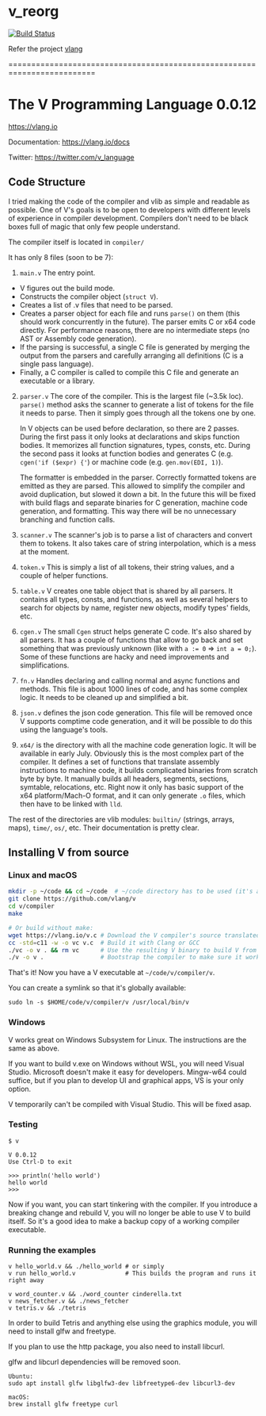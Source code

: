 # v_reorg

[![Build Status](https://travis-ci.com/welldoer/v_reorg.svg?branch=master)](https://travis-ci.com/welldoer/v_reorg)

Refer the project [vlang](https://github.com/vlang/v)

=========================================================================


# The V Programming Language 0.0.12

https://vlang.io

Documentation: https://vlang.io/docs

Twitter: https://twitter.com/v_language


## Code Structure

I tried making the code of the compiler and vlib as simple and readable as possible. One of V's goals is to be open to developers with different levels of experience in compiler development. Compilers don't need to be black boxes full of magic that only few people understand.

The compiler itself is located in `compiler/`

It has only 8 files (soon to be 7):

1. `main.v` The entry point. 
- V figures out the build mode.
- Constructs the compiler object (`struct V`).
- Creates a list of .v files that need to be parsed.
- Creates a parser object for each file and runs `parse()` on them (this should work concurrently in the future). The parser emits C or x64 code directly. For performance reasons, there are no intermediate steps (no AST or Assembly code generation).
- If the parsing is successful, a single C file is generated by merging the output from the parsers and carefully arranging all definitions (C is a single pass language).
- Finally, a C compiler is called to compile this C file and generate an executable or a library.

2. `parser.v` The core of the compiler. This is the largest file (~3.5k loc). `parse()` method asks the scanner to generate a list of tokens for the file it needs to parse. Then it simply goes through all the tokens one by one.

   In V objects can be used before declaration, so there are 2 passes. During the first pass it only looks at declarations and skips function bodies. It memorizes all function signatures, types, consts, etc. During the second pass it looks at function bodies and generates C  (e.g. `cgen('if ($expr) {'`) or machine code (e.g. `gen.mov(EDI, 1)`).

   The formatter is embedded in the parser. Correctly formatted tokens are emitted as they are parsed. This allowed to simplify the compiler and avoid duplication, but slowed it down a bit. In the future this will be fixed with build flags and separate binaries for C generation, machine code generation, and formatting. This way there will be no unnecessary branching and function calls.
   
3. `scanner.v` The scanner's job is to parse a list of characters and convert them to tokens. It also takes care of string interpolation, which is a mess at the moment.

4. `token.v` This is simply a list of all tokens, their string values, and a couple of helper functions.

5. `table.v` V creates one table object that is shared by all parsers. It contains all types, consts, and functions, as well as several helpers to search for objects by name, register new objects, modify types' fields, etc.

6. `cgen.v` The small `Cgen` struct helps generate C code. It's also shared by all parsers. It has a couple of functions that allow to go back and set something that was previously unknown (like with `a := 0` => `int a = 0;`). Some of these functions are hacky and need improvements and simplifications.

7. `fn.v` Handles declaring and calling normal and async functions and methods. This file is about 1000 lines of code, and has some complex logic. It needs to be cleaned up and simplified a bit.

8. `json.v` defines the json code generation. This file will be removed once V supports comptime code generation, and it will be possible to do this using the language's tools.

9. `x64/` is the directory with all the machine code generation logic. It will be available in early July. Obviously this is the most complex part of the compiler. It defines a set of functions that translate assembly instructions to machine code, it builds complicated binaries from scratch byte by byte. It manually builds all headers, segments, sections, symtable, relocations, etc. Right now it only has basic support of the x64 platform/Mach-O format, and it can only generate `.o` files, which then have to be linked with `lld`. 

The rest of the directories are vlib modules: `builtin/` (strings, arrays, maps), `time/`, `os/`, etc. Their documentation is pretty clear.


## Installing V from source

### Linux and macOS

```bash
mkdir -p ~/code && cd ~/code  # ~/code directory has to be used (it's a temporary limitation)
git clone https://github.com/vlang/v
cd v/compiler
make

# Or build without make:
wget https://vlang.io/v.c # Download the V compiler's source translated to C
cc -std=c11 -w -o vc v.c  # Build it with Clang or GCC
./vc -o v . && rm vc      # Use the resulting V binary to build V from V source, delete the old compiler
./v -o v .                # Bootstrap the compiler to make sure it works
```

That's it! Now you have a V executable at `~/code/v/compiler/v`.

You can create a symlink so that it's globally available:

```
sudo ln -s $HOME/code/v/compiler/v /usr/local/bin/v
```

### Windows

V works great on Windows Subsystem for Linux. The instructions are the same as above.

If you want to build v.exe on Windows without WSL, you will need Visual Studio. Microsoft doesn't make it easy for developers.  Mingw-w64 could suffice, but if you plan to develop UI and graphical apps, VS is your only option.

V temporarily can't be compiled with Visual Studio. This will be fixed asap.

### Testing

```
$ v

V 0.0.12
Use Ctrl-D to exit

>>> println('hello world')
hello world
>>>
```

Now if you want, you can start tinkering with the compiler. If you introduce a breaking change and rebuild V, you will no longer be able to use V to build itself. So it's a good idea to make a backup copy of a working compiler executable.


### Running the examples

```
v hello_world.v && ./hello_world # or simply
v run hello_world.v              # This builds the program and runs it right away

v word_counter.v && ./word_counter cinderella.txt
v news_fetcher.v && ./news_fetcher
v tetris.v && ./tetris
```

In order to build Tetris and anything else using the graphics module, you will need to install glfw and freetype.

If you plan to use the http package, you also need to install libcurl.

glfw and libcurl dependencies will be removed soon.

```
Ubuntu:
sudo apt install glfw libglfw3-dev libfreetype6-dev libcurl3-dev

macOS:
brew install glfw freetype curl
```
